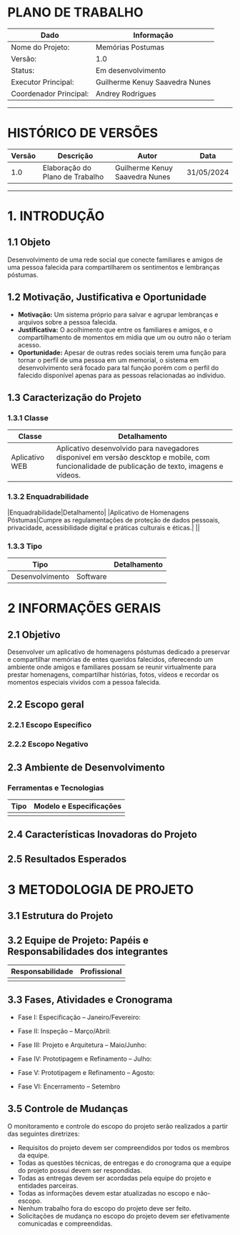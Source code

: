 # PLANO DE TRABALHO

|Dado|Informação|
|----|----------|
|Nome do Projeto:|Memórias Postumas|
|Versão:|1.0|
|Status:|Em desenvolvimento|
|Executor Principal:|Guilherme Kenuy Saavedra Nunes|
|Coordenador Principal:|Andrey Rodrigues|

---

# HISTÓRICO DE VERSÕES
|Versão|Descrição|Autor|Data|
|------|---------|-----|----|
|1.0|Elaboração do Plano de Trabalho|Guilherme Kenuy Saavedra Nunes|31/05/2024|

---

# 1. INTRODUÇÃO
## 1.1 Objeto
Desenvolvimento de uma rede social que conecte familiares e amigos de uma pessoa falecida para compartilharem os sentimentos e lembranças póstumas.

## 1.2 Motivação, Justificativa e Oportunidade
- **Motivação:** Um sistema próprio para salvar e agrupar lembranças e arquivos sobre a pessoa falecida.
- **Justificativa:** O acolhimento que entre os familiares e amigos, e o compartilhamento de momentos em midia que um ou outro não o teriam acesso.
- **Oportunidade:** Apesar de outras redes sociais terem uma função para tornar o perfil de uma pessoa em um memorial, o sistema em desenvolvimento será focado para tal função porém com o perfil do falecido disponível apenas para as pessoas relacionadas ao individuo.

## 1.3 Caracterização do Projeto
### 1.3.1 Classe
|Classe|Detalhamento|
|------|------------|
|Aplicativo WEB|Aplicativo desenvolvido para navegadores disponivel em versão descktop e mobile, com funcionalidade de publicação de texto, imagens e vídeos.|

### 1.3.2 Enquadrabilidade
|Enquadrabilidade|Detalhamento|
|Aplicativo de Homenagens Póstumas|Cumpre as regulamentações de proteção de dados pessoais, privacidade, acessibilidade digital e práticas culturais e éticas.|
||

### 1.3.3 Tipo
|Tipo||Detalhamento|
|----|-|------------|
|Desenvolvimento|Software||

# 2 INFORMAÇÕES GERAIS
## 2.1 Objetivo
Desenvolver um aplicativo de homenagens póstumas dedicado a preservar e compartilhar memórias de entes queridos falecidos, oferecendo um ambiente onde amigos e familiares possam se reunir virtualmente para prestar homenagens, compartilhar histórias, fotos, vídeos e recordar os momentos especiais vividos com a pessoa falecida.

## 2.2 Escopo geral

### 2.2.1 Escopo Específico

### 2.2.2 Escopo Negativo

## 2.3 Ambiente de Desenvolvimento
### Ferramentas e Tecnologias
|Tipo|Modelo e Especificações|
|----|-----------------------|
||

## 2.4 Características Inovadoras do Projeto

## 2.5 Resultados Esperados

# 3 METODOLOGIA DE PROJETO
## 3.1 Estrutura do Projeto

## 3.2 Equipe de Projeto: Papéis e Responsabilidades dos integrantes
|Responsabilidade|Profissional|
|----------------|------------|
|||

## 3.3 Fases, Atividades e Cronograma
- Fase I: Especificação – Janeiro/Fevereiro:

- Fase II: Inspeção – Março/Abril:

- Fase III: Projeto e Arquitetura – Maio/Junho:

- Fase IV: Prototipagem e Refinamento – Julho:

- Fase V: Prototipagem e Refinamento – Agosto:

- Fase VI: Encerramento – Setembro

## 3.5 Controle de Mudanças
O monitoramento e controle do escopo do projeto serão realizados a partir das seguintes diretrizes:

- Requisitos do projeto devem ser compreendidos por todos os membros da equipe.
- Todas as questões técnicas, de entregas e do cronograma que a equipe do projeto possui devem ser respondidas.
- Todas as entregas devem ser acordadas pela equipe do projeto e entidades parceiras.
- Todas as informações devem estar atualizadas no escopo e não-escopo.
- Nenhum trabalho fora do escopo do projeto deve ser feito.
- Solicitações de mudança no escopo do projeto devem ser efetivamente comunicadas e compreendidas.
